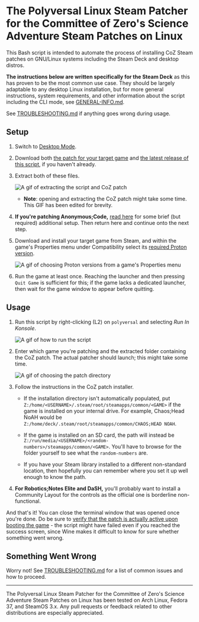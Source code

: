 # The Polyversal Linux Steam Patcher for the Committee of Zero's Science Adventure Steam Patches on Linux

This Bash script is intended to automate the process of installing CoZ Steam patches on GNU/Linux systems including the Steam Deck and desktop distros.

**The instructions below are written specifically for the Steam Deck** as this has proven to be the most common use case. They should be largely adaptable to any desktop Linux installation, but for more general instructions, system requirements, and other information about the script including the CLI mode, see [GENERAL-INFO.md](/docs/GENERAL-INFO.md).

See [TROUBLESHOOTING.md](/docs/TROUBLESHOOTING.md) if anything goes wrong during usage.

## Setup

1. Switch to [Desktop Mode](https://youtu.be/FAf2s99-iik).

1. Download both [the patch for your target game](http://sonome.dareno.me/projects/) and [the latest release of this script](https://github.com/CommitteeOfZero/polyversal-coz-linux-patcher/releases), if you haven't already.

1. Extract both of these files.

   ![A gif of extracting the script and CoZ patch](/assets/gif/unzip.gif "Unzipping the archives")

   - **Note**: opening and extracting the CoZ patch might take some time. This GIF has been edited for brevity.

1. **If you're patching Anonymous;Code,** [read here](/docs/AC.md) for some brief (but required) additional setup. Then return here and continue onto the next step.

1. Download and install your target game from Steam, and within the game's Properties menu under Compatibility select its [required Proton version](/docs/GAMES.md).

   ![A gif of choosing Proton versions from a game's Properties menu](/assets/gif/props-proton.gif "Choosing a Proton version from R;NE's properties")

1. Run the game at least once. Reaching the launcher and then pressing `Quit Game` is sufficient for this; if the game lacks a dedicated launcher, then wait for the game window to appear before quitting.

## Usage

1. Run this script by right-clicking (L2) on `polyversal` and selecting *Run In Konsole*.

   ![A gif of how to run the script](/assets/gif/run-konsole.gif "Running the script")

1. Enter which game you're patching and the extracted folder containing the CoZ patch. The actual patcher should launch; this might take some time.

   ![A gif of choosing the patch directory](/assets/gif/choose.gif "Choosing the game + patch directory")

1. Follow the instructions in the CoZ patch installer.

   - If the installation directory isn't automatically populated, put `Z:/home/<USERNAME>/.steam/root/steamapps/common/<GAME>` if the game is installed on your internal drive. For example, Chaos;Head NoAH would be `Z:/home/deck/.steam/root/steamapps/common/CHAOS;HEAD NOAH`.

   - If the game is installed on an SD card, the path will instead be `Z:/run/media/<USERNAME>/<random-numbers>/steamapps/common/<GAME>`. You'll have to browse for the folder yourself to see what the `random-numbers` are.

   - If you have your Steam library installed to a different non-standard location, then hopefully you can remember where you set it up well enough to know the path.

1. **For Robotics;Notes Elite and DaSH,** you'll probably want to install a Community Layout for the controls as the official one is borderline non-functional.

And that's it! You can close the terminal window that was opened once you're done. Do be sure to [verify that the patch is actually active upon booting the game](/docs/VERIFY.md) - the script might have failed even if you reached the success screen, since Wine makes it difficult to know for sure whether something went wrong.

## Something Went Wrong

Worry not! See [TROUBLESHOOTING.md](/docs/TROUBLESHOOTING.md) for a list of common issues and how to proceed.

------------

The Polyversal Linux Steam Patcher for the Committee of Zero's Science Adventure Steam Patches on Linux has been tested on Arch Linux, Fedora 37, and SteamOS 3.x. Any pull requests or feedback related to other distributions are especially appreciated.
